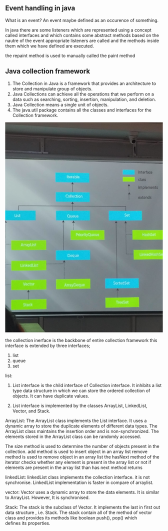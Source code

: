 ## Event handling in  java
What is an event?
An event maybe defined as an occurence of something. 

In java there are some listeners which are represented using a concept called interfaces and which contains some abstract methods based on the nautre of the event appropriate listeners are called and the methods inside them which we have defined are executed.

<!-- wap to display use of mouse event. -->
<!-- wap to display use of keyboard event. -->


the repaint method is used to manually called the paint method 

## Java collection framework
1. The Collection in Java is a framework that provides an architecture to store and manipulate group of objects.
2. Java Collections can achieve all the operations that we perform on a data such as searching, sorting, insertion, manipulation, and deletion.
3. Java Collection means a single unit of objects.
4. The java.util package contains all the classes and interfaces for the Collection framework.


![alt text](<WhatsApp Image 2025-04-21 at 12.21.33_91344193.jpg>)


the collection inerface is the backbone of entire collection framework this interface is extended by three interfaces;
1. list
2. queue
3. set


list: 
1. List interface is the child interface of Collection interface. It inhibits a list type data structure in which we can store the ordered collection of objects. It can have duplicate values.

2. List interface is implemented by the classes ArrayList, LinkedList, Vector, and Stack.

ArrayList:
The ArrayList class implements the List interface. 
It uses a dynamic array to store the duplicate elements of different data types.
The ArrayList class maintains the insertion order and is non-synchronized. 
The elements stored in the ArrayList class can be randomly accessed.


The size method is used to determine the number of objects present in the collection.
add method is used to insert object in an array list
remove method is used to remove object in an array list
the hasNext method of the iterator checks whether any element is present in the array list or not if elements are present in the array list than has next method returns 



linkedList:
linkedList class implements the collection interface.
it is not synchronise.
LinkedList implementation is faster in compare of arraylist.

<!-- wap to display use of linked list. -->


vector:
Vector uses a dynamic array to store the data elements. It is similar to ArrayList. However, It is synchronised.

<!-- wap to display use of vector -->


Stack:
The stack is the subclass of Vector. It implements the last in first out data structure , i.e. Stack. The stack contain all of the method of vector class and provides its methods like boolean push(), pop() which defines its properties.

